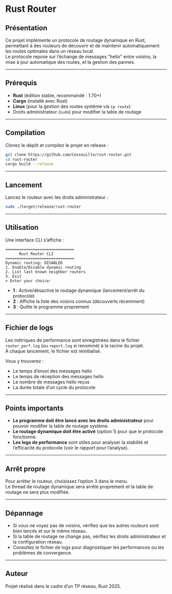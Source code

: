 # Rust Router

## Présentation

Ce projet implémente un protocole de routage dynamique en Rust, permettant à des routeurs de découvrir et de maintenir automatiquement les routes optimales dans un réseau local.  
Le protocole repose sur l’échange de messages "hello" entre voisins, la mise à jour automatique des routes, et la gestion des pannes.

---

## Prérequis

- **Rust** (édition stable, recommandé : 1.70+)
- **Cargo** (installé avec Rust)
- **Linux** (pour la gestion des routes système via `ip route`)
- Droits administrateur (`sudo`) pour modifier la table de routage

---

## Compilation

Clonez le dépôt et compilez le projet en release :

```sh
git clone https://github.com/Cessouille/rust-router.git
cd rust-router
cargo build --release
```

---

## Lancement

Lancez le routeur avec les droits administrateur :

```sh
sudo ./target/release/rust-router
```

---

## Utilisation

Une interface CLI s’affiche :

```
==============================
      Rust Router CLI
==============================
Dynamic routing: DISABLED
1. Enable/Disable dynamic routing
2. List last known neighbor routers
3. Exit
> Enter your choice:
```

- **1** : Active/désactive le routage dynamique (lancement/arrêt du protocole)
- **2** : Affiche la liste des voisins connus (découverts récemment)
- **3** : Quitte le programme proprement

---

## Fichier de logs

Les métriques de performance sont enregistrées dans le fichier `router_perf.log` (ou `report.log` si renommé) à la racine du projet.  
À chaque lancement, le fichier est réinitialisé.

Vous y trouverez :

- Le temps d’envoi des messages hello
- Le temps de réception des messages hello
- Le nombre de messages hello reçus
- La durée totale d’un cycle du protocole

---

## Points importants

- **Le programme doit être lancé avec les droits administrateur** pour pouvoir modifier la table de routage système.
- **Le routage dynamique doit être activé** (option 1) pour que le protocole fonctionne.
- **Les logs de performance** sont utiles pour analyser la stabilité et l’efficacité du protocole (voir le rapport pour l’analyse).

---

## Arrêt propre

Pour arrêter le routeur, choisissez l’option 3 dans le menu.  
Le thread de routage dynamique sera arrêté proprement et la table de routage ne sera plus modifiée.

---

## Dépannage

- Si vous ne voyez pas de voisins, vérifiez que les autres routeurs sont bien lancés et sur le même réseau.
- Si la table de routage ne change pas, vérifiez les droits administrateur et la configuration réseau.
- Consultez le fichier de logs pour diagnostiquer les performances ou les problèmes de convergence.

---

## Auteur

Projet réalisé dans le cadre d’un TP réseau, Rust 2025.
